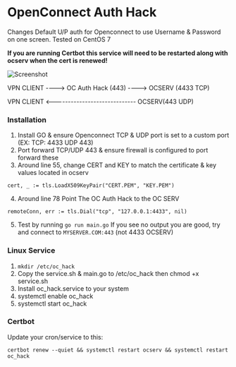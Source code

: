 # OpenConnect Auth Hack
Changes Default U/P auth for Openconnect to use Username &amp; Password on one screen. Tested on CentOS 7

**If you are running Certbot this service will need to be restarted along with ocserv when the cert is renewed!**

![Screenshot](https://github.com/thomaswilbur/OpenConnect-Auth-Hack/blob/main/Screen%20Shot%202022-04-26%20at%205.09.56%20AM.png?raw=true)

VPN CLIENT ----> OC Auth Hack (443) ----> OCSERV (4433 TCP)

VPN CLIENT <----------------------------- OCSERV(443 UDP)

### Installation

1. Install GO & ensure Openconnect TCP & UDP port is set to a custom port (EX: TCP: 4433 UDP 443)
2. Port forward TCP/UDP 443 & ensure firewall is configured to port forward these
3. Around line 55, change CERT and KEY to match the certificate & key values located in ocserv

```cert, _ := tls.LoadX509KeyPair("CERT.PEM", "KEY.PEM")```

4. Around line 78 Point The OC Auth Hack to the OC SERV

```remoteConn, err := tls.Dial("tcp", "127.0.0.1:4433", nil)```

5. Test by running ```go run main.go``` If you see no output you are good, try and connect to ```MYSERVER.COM:443``` (not 4433 OCSERV)

### Linux Service

1. ```mkdir /etc/oc_hack```
2. Copy the service.sh & main.go to /etc/oc_hack then chmod +x service.sh
3. Install oc_hack.service to your system
4. systemctl enable oc_hack
5. systemctl start oc_hack

### Certbot

Update your cron/service to this:

```certbot renew --quiet && systemctl restart ocserv && systemctl restart oc_hack```

